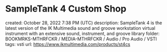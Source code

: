 # SampleTank 4 Custom Shop

created: October 28, 2022 7:38 PM (UTC)
description: SampleTank 4 is the latest version of the IK Multimedia sound and groove workstation virtual instrument with an extensive sound, instrument, and groove library
folder: BOOKMRKS-MTHRFCKR / MEDIA-MTHRFCKR / Audio / Pro Audio / VSTI
tags: vsti
url: https://www.ikmultimedia.com/products/st4cs